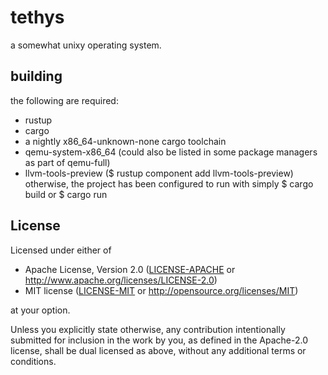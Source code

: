 # tethys
a somewhat unixy operating system.

## building
the following are required:
- rustup
- cargo
- a nightly x86_64-unknown-none cargo toolchain
- qemu-system-x86_64 (could also be listed in some package managers as part of qemu-full)
- llvm-tools-preview ($ rustup component add llvm-tools-preview)
otherwise, the project has been configured to run with simply $ cargo build or $ cargo run

## License

Licensed under either of

- Apache License, Version 2.0 ([LICENSE-APACHE](LICENSE-APACHE) or
  http://www.apache.org/licenses/LICENSE-2.0)
- MIT license ([LICENSE-MIT](LICENSE-MIT) or http://opensource.org/licenses/MIT)

at your option.

Unless you explicitly state otherwise, any contribution intentionally submitted for inclusion in the work by you, as defined in the Apache-2.0 license, shall be dual licensed as above, without any additional terms or conditions.

